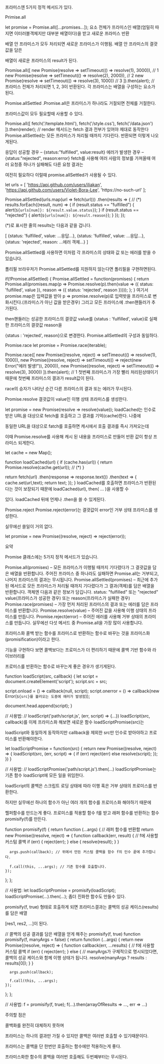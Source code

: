 프라미스엔 5가지 정적 메서드가 있다.

 

Primise.all

 

let promise = Promise.all([...promises...]);
요소 전체가 프라미스인 배열(엄밀히 따지면 이터러블객체지만 대부분 배열이다)을 받고 새로운 프라미스 반환

배열 안 프라미스가 모두 처리되면 새로운 프라미스가 이행됨. 배열 안 프라미스의 결괏값을 담은

배열이 새로운 프라미스의 result가 된다.

 

Promise.all([
  new Promise(resolve => setTimeout(() => resolve(1), 3000)), // 1
  new Promise(resolve => setTimeout(() => resolve(2), 2000)), // 2
  new Promise(resolve => setTimeout(() => resolve(3), 1000))  // 3
]).then(alert); // 프라미스 전체가 처리되면 1, 2, 3이 반환된다. 각 프라미스는 배열을 구성하는 요소가 된다.
 

Promise.allSettled
.Promise.all은 프라미스가 하나라도 거절되면 전체를 거절한다.

프라미스값이 모두 필요할때 사용할 수 있다.

 

Promise.all([
  fetch('/template.html'),
  fetch('/style.css'),
  fetch('/data.json')
]).then(render); // render 메서드는 fetch 결과 전부가 있어야 제대로 동작한다
Promise.allSettled는 모든 프라미스가 처리될 때까지 기다린다. 반환되면 이렇게 나오게된다.

응답이 성공할 경우 – {status:"fulfilled", value:result}
에러가 발생한 경우 – {status:"rejected", reason:error}
fetch를 사용해 여러 사람의 정보를 가져올때 여러 요청중 하나가 실패해도 다른 요청 결과는

여전히 필요하다 이럴때 promise.allSettled가 사용될 수 있다.

 

let urls = [
  'https://api.github.com/users/iliakan',
  'https://api.github.com/users/Violet-Bora-Lee',
  'https://no-such-url'
];

Promise.allSettled(urls.map(url => fetch(url)))
  .then(results => { // (*)
    results.forEach((result, num) => {
      if (result.status == "fulfilled") {
        alert(`${urls[num]}: ${result.value.status}`);
      }
      if (result.status == "rejected") {
        alert(`${urls[num]}: ${result.reason}`);
      }
    });
  });
  
(*)로 표시한 줄의 results는 다음과 같을 겁니다.


[
  {status: 'fulfilled', value: ...응답...},
  {status: 'fulfilled', value: ...응답...},
  {status: 'rejected', reason: ...에러 객체...}
]

Promise.allSettled를 사용하면 이처럼 각 프라미스의 상태와 값 또는 에러를 받을 수 있습니다.
 

폴리필
브라우저가 Promise.allSettled를 지원하지 않는다면 폴리필을 구현하면된다.

if(!Promise.allSettled) {
  Promise.allSettled = function(promises) {
    return Promise.all(promises.map(p => Promise.resolve(p).then(value => ({
      status: 'fulfilled',
      value
    }), reason => ({
      status: 'rejected',
      reason
    }))));
  };
}
여기서 promise.map은 입력값을 받아 p => promise.resolve(p)로 입력밧을 프라미스로 변화시킨다.(프라미스가 아닌 값을 받은경우) 그리고 모든 프라미스에 .then핸들러가 추가된다.

 

then핸들러는 성공한 프라미스의 결괏값 value를 {status : 'fulfilled', value}로 실패한 프라미스의 결괏값 reason을

{status : 'rejected', reason}으로 변경한다. Promise.allSettled의 구성과 동일하다.

 

Promise.race
let promise = Promise.race(iterable);
 

Promise.race([
  new Promise((resolve, reject) => setTimeout(() => resolve(1), 1000)),
  new Promise((resolve, reject) => setTimeout(() => reject(new Error("에러 발생!")), 2000)),
  new Promise((resolve, reject) => setTimeout(() => resolve(3), 3000))
]).then(alert); // 1
첫번째 프라미스가 가장 빨리 처리된상태이기 때문에 첫번째 프라미스의 결과가 result값이 된다.

race의 승자가 나타난 순간 다른 프라미스의 결과 또는 에러가 무시된다.

 

Promise.resolve
결괏값이 value인 이행 상태 프라미스를 생성한다.

let promise = new Promise(resolve => resolve(value));
loadCached는 인수로 받은 URL을 대상으로 fetch를 호출하고 그 결과를 기억(cache)한다. 나중에

동일한 URL을 대상으로 fatch를 호출하면 캐시에서 호출 결과를 즉시 가져오는데

이때 Promise.resolve를 사용해 캐시 된 내용을 프라미스로 만들어 반환 값이 항상 프라미스 되게한다.

 

let cache = new Map();

function loadCached(url) {
  if (cache.has(url)) {
    return Promise.resolve(cache.get(url)); // (*)
  }

  return fetch(url)
    .then(response => response.text())
    .then(text => {
      cache.set(url,text);
      return text;
    });
}
loadCached를 호출하면 프라미스가 반환된다는 것이 보장되기 때문에 loadCached(url), then( ... )을 사용할 수

있다. loadCached 뒤에 언제나 .then을 쓸 수 있게된다.

 

Promise.reject
Promise.reject(error)는 결괏값이 error인 거부 상태 프라미스를 생성한다.

실무에선 쓸일이 거의 없다.

let promise = new Promise((resolve, reject) => reject(error));
 

요약

 

Promise 클래스에는 5가지 정적 메서드가 있습니다.

Promise.all(promises) – 모든 프라미스가 이행될 때까지 기다렸다가 그 결괏값을 담은 배열을 반환합니다. 주어진 프라미스 중 하나라도 실패하면 Promise.all는 거부되고, 나머지 프라미스의 결과는 무시됩니다.
Promise.allSettled(promises) – 최근에 추가된 메서드로 모든 프라미스가 처리될 때까지 기다렸다가 그 결과(객체)를 담은 배열을 반환합니다. 객체엔 다음과 같은 정보가 담깁니다.
status: "fulfilled" 또는 "rejected"
value(프라미스가 성공한 경우) 또는 reason(프라미스가 실패한 경우)
Promise.race(promises) – 가장 먼저 처리된 프라미스의 결과 또는 에러를 담은 프라미스를 반환합니다.
Promise.resolve(value) – 주어진 값을 사용해 이행 상태의 프라미스를 만듭니다.
Promise.reject(error) – 주어진 에러를 사용해 거부 상태의 프라미스를 만듭니다.
실무에선 다섯 메서드 중 Promise.all을 가장 많이 사용합니다.

프라미스화
콜백 받는 함수를 프라미스로 반환하는 함수로 바꾸는 것을 프라미스화(promisification)이라고 한다.

기능을 구현하다 보면 콜백보다는 프로미스가 더 편리하기 때문에 콜백 기반 함수와 라이브러리를

프로미스를 반환하는 함수로 바꾸는게 좋은 경우가 생기게된다.

 

function loadScript(src, callback) {
  let script = document.createElement('script');
  script.src = src;

  script.onload = () => callback(null, script);
  script.onerror = () => callback(new Error(`${src}를 불러오는 도중에 에러가 발생함`));

  document.head.append(script);
}

// 사용법:
// loadScript('path/script.js', (err, script) => {...})
loadScript(src, callback)를 이제 프라미스화 해보면  새로운 함수 loadScriptPromise(src)는 

loadScript와 동일하게 동작하지만 callback을 제외한 src만 인수로 받아야하고 프로미스를 반환해야한다.

 

let loadScriptPromise = function(src) {
  return new Promise((resolve, reject) => {
    loadScript(src, (err, script) => {
      if (err) reject(err)
      else resolve(script);
    });
  })
}

// 사용법:
// loadScriptPromise('path/script.js').then(...)
loadScriptPromise는 기존 함수 loadScript에 모든 일을 위임한다.

loadScript의 콜백은 스크립트 로딩 상태에 따라 이행 혹은 거부 상태의 프로미스를 반환한다.

 

하지만 실무에선 하나의 함수가 아닌 여러 개의 함수를 프로미스화 해야하기 때문에 

헬퍼함수를 만드는게 좋다. 프로미스를 적용할 함수 f를 받고 래퍼 함수를 반환하는 함수 promisify(f)를 만든다.

 

function promisify(f) {
  return function (...args) { // 래퍼 함수를 반환함
    return new Promise((resolve, reject) => {
      function callback(err, result) { // f에 사용할 커스텀 콜백
        if (err) {
          reject(err);
        } else {
          resolve(result);
        }
      }

      args.push(callback); // 위에서 만든 커스텀 콜백을 함수 f의 인수 끝에 추가합니다.

      f.call(this, ...args); // 기존 함수를 호출합니다.
    });
  };
};

// 사용법:
let loadScriptPromise = promisify(loadScript);
loadScriptPromise(...).then(...);
좀더 진화한 함수도 만들수 있다.

promisify(f, true) 형태로 호출하게 되면 프라미스결과는 콜백의 성공 케이스(results)를 담은 배열

[res1, res2, ...]이 된다.

 

// 콜백의 성공 결과를 담은 배열을 얻게 해주는 promisify(f, true)
function promisify(f, manyArgs = false) {
  return function (...args) {
    return new Promise((resolve, reject) => {
      function callback(err, ...results) { // f에 사용할 커스텀 콜백
        if (err) {
          reject(err);
        } else {
          // manyArgs가 구체적으로 명시되었다면, 콜백의 성공 케이스와 함께 이행 상태가 됩니다.
          resolve(manyArgs ? results : results[0]);
        }
      }

      args.push(callback);

      f.call(this, ...args);
    });
  };
};

// 사용법:
f = promisify(f, true);
f(...).then(arrayOfResults => ..., err => ...)
 

주의할 점은

콜백화를 완전히 대체하지 못하며 

프라미스는 하나의 결과만 가질 수 있지만 콜백은 여러번 호출할 수 있기때문이다.

프라미스는 콜백을 단 한번만 호출하는 함수에만 적용하는게 좋다.

프라미스화한 함수의 콜백을 여러번 호출해도 두번째부터는 무시된다.


